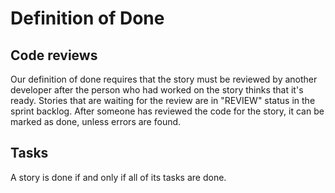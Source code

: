 # Definition of Done

## Code reviews

Our definition of done requires that the story must be reviewed by another developer after the person who had worked on the 
story thinks that it's ready. Stories that are waiting for the review are in "REVIEW" status in the sprint backlog. After
someone has reviewed the code for the story, it can be marked as done, unless errors are found.

## Tasks

A story is done if and only if all of its tasks are done.
